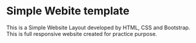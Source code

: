 # Simple Webite template
This is a Simple Website Layout developed by HTML, CSS and Bootstrap. This is full responsive website created for practice purpose.